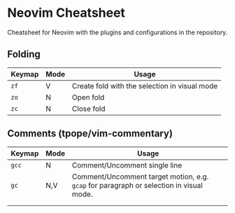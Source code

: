 # Neovim Cheatsheet

Cheatsheet for Neovim with the plugins and configurations in the repository.

## Folding

| Keymap | Mode | Usage |
|--|--|--|
| `zf` | V | Create fold with the selection in visual mode |
| `zo` | N | Open fold |
| `zc` | N | Close fold |

## Comments (tpope/vim-commentary)

| Keymap | Mode | Usage |
|--|--|--|
| `gcc` | N |Comment/Uncomment single line |
| `gc`| N,V | Comment/Uncomment target motion, e.g. `gcap` for paragraph or selection in visual mode. |
|  |  |  |
|  |  |  |

